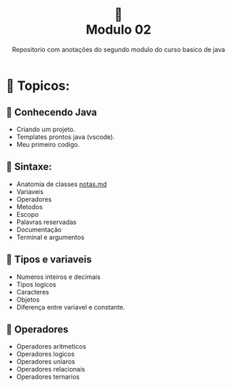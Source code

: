 
<h1 align="center">
🐛<br> Modulo 02</h1>
<div align=center> Repositorio com anotações do segundo modulo do curso basico de java</div>
<br>

# 🔗 Topicos:

## 📌 Conhecendo Java

* Criando um projeto.
* Templates prontos java (vscode).
* Meu primeiro codigo.

## 📌 Sintaxe:

* Anatomia de classes [notas.md](https://github.com/olgaleticialopes/java/tree/main/modulo_02/Anatomia_classe)
* Variaveis
* Operadores
* Metodos
* Escopo
* Palavras reservadas
* Documentação
* Terminal e argumentos


## 📌 Tipos e variaveis

* Numeros inteiros e decimais
* Tipos logicos 
* Caracteres 
* Objetos
* Diferença entre variavel e constante.

## 📌 Operadores

* Operadores aritmeticos
* Operadores logicos
* Operadores uniaros
* Operadores relacionais
* Operadores ternarios
